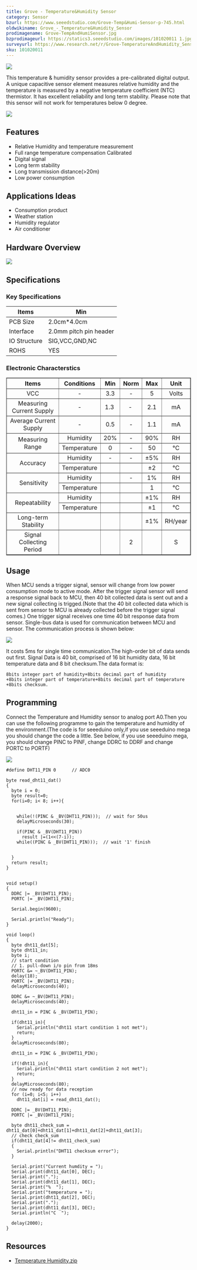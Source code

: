 ```yaml
---
title: Grove - Temperature&Humidity Sensor
category: Sensor
bzurl: https://www.seeedstudio.com/Grove-Temp&Humi-Sensor-p-745.html
oldwikiname: Grove_-_Temperature&Humidity_Sensor
prodimagename: Grove-TempAndHumiSensor.jpg
bzprodimageurl: https://statics3.seeedstudio.com/images/101020011 1.jpg
surveyurl: https://www.research.net/r/Grove-TemperatureAndHumidity_Sensor
sku: 101020011
---
```


![](/assets/Grove-TemperatureAndHumidity_Sensor/img/Grove-TempAndHumiSensor.jpg)

This temperature & humidity sensor provides a pre-calibrated digital output. A unique capacitive sensor element measures relative humidity and the temperature is measured by a negative temperature coefficient (NTC) thermistor. It has excellent reliability and long term stability. Please note that this sensor will not work for temperatures below 0 degree.

[![](/assets/common/Get_One_Now_Banner.png)](https://www.seeedstudio.com/Grove-Temp%26Humi-Sensor-p-745.html)



Features
--------

-   Relative Humidity and temperature measurement
-   Full range temperature compensation Calibrated
-   Digital signal
-   Long term stability
-   Long transmission distance(>20m)
-   Low power consumption

Applications Ideas
------------------

-   Consumption product
-   Weather station
-   Humidity regulator
-   Air conditioner

Hardware Overview
-----------------

![](/assets/Grove-TemperatureAndHumidity_Sensor/img/Temp_Humi_sch.jpg)

Specifications
--------------

### Key Specifications

| Items        |   Min                  |
|--------------|------------------------|
| PCB Size     | 2.0cm*4.0cm            |
| Interface    | 2.0mm pitch pin header |
| IO Structure | SIG,VCC,GND,NC         |
| ROHS         | YES                    |

### Electronic Characterstics

<table border="1">
<tr>
<th>
Items
</th>
<th>
Conditions
</th>
<th>
Min
</th>
<th>
Norm
</th>
<th>
Max
</th>
<th>
Unit
</th>
</tr>
<tr align="center">
<td>
VCC
</td>
<td>
-
</td>
<td>
3.3
</td>
<td>
-
</td>
<td>
5
</td>
<td>
Volts
</td>
</tr>
<tr align="center">
<td>
Measuring Current Supply
</td>
<td>
-
</td>
<td>
1.3 
</td>
<td>
- 
</td>
<td>
2.1
</td>
<td>
mA
</td>
</tr>
<tr align="center">
<td>
Average Current Supply
</td>
<td>
-
</td>
<td>
0.5
</td>
<td>
-
</td>
<td>
1.1
</td>
<td>
mA
</td>
</tr>
<tr align="center">
<td rowspan="2">
Measuring Range
</td>
<td>
Humidity
</td>
<td>
20%
</td>
<td>
-
</td>
<td>
90%
</td>
<td>
RH
</td>
</tr>
<tr align="center">
<td>
Temperature
</td>
<td>
0
</td>
<td>
-
</td>
<td>
50
</td>
<td>
°C
</td>
</tr>
<tr align="center">
<td rowspan="2">
Accuracy
</td>
<td>
Humidity
</td>
<td>
-
</td>
<td>
-
</td>
<td>
±5%
</td>
<td>
RH
</td>
</tr>
<tr align="center">
<td>
Temperature
</td>
<td>
</td>
<td>
</td>
<td>
±2
</td>
<td>
°C
</td>
</tr>
<tr align="center">
<td rowspan="2">
 Sensitivity
</td>
<td>
Humidity
</td>
<td>
</td>
<td>
-
</td>
<td>
1%
</td>
<td>
RH
</td>
</tr>
<tr align="center">
<td>
Temperature
</td>
<td>
</td>
<td>
</td>
<td>
1
</td>
<td>
°C
</td>
</tr>
<tr align="center">
<td rowspan="2">
Repeatability
</td>
<td>
Humidity
</td>
<td>
</td>
<td>
</td>
<td>
±1%
</td>
<td>
RH
</td>
</tr>
<tr align="center">
<td>
Temperature
</td>
<td>
</td>
<td>
</td>
<td>
±1
</td>
<td>
°C
</td>
</tr>
<tr align="center">
<td>
Long-term Stability
</td>
<td>
</td>
<td>
</td>
<td>
</td>
<td>
±1%
</td>
<td>
RH/year
</td>
</tr>
<tr align="center">
<td>
Signal Collecting Period
</td>
<td>
</td>
<td>
</td>
<td>
2
</td>
<td>
</td>
<td>
S
</td>
</tr>
</table>

Usage
-----

When MCU sends a trigger signal, sensor will change from low power consumption mode to active mode. After the trigger signal sensor will send a response signal back to MCU, then 40 bit collected data is sent out and a new signal collecting is trigged.(Note that the 40 bit collected data which is sent from sensor to MCU is already collected before the trigger signal comes.) One trigger signal receives one time 40 bit response data from sensor. Single-bus data is used for communication between MCU and sensor.
The communication process is shown below:

![](/assets/Grove-TemperatureAndHumidity_Sensor/img/Twig-Temperature_Humidity.jpg)

It costs 5ms for single time communication.The high-order bit of data sends out first. Signal Data is 40 bit, comprised of 16 bit humidity data, 16 bit temperature data and 8 bit checksum.The data format is:

    8bits integer part of humidity+8bits decimal part of humidity
    +8bits integer part of temperature+8bits decimal part of temperature
    +8bits checksum.

Programming
-----------

Connect the Temperature and Humidity sensor to analog port A0.Then you can use the following programme to gain the temperature and humidity of the environment.(The code is for seeeduino only,if you use seeeduino mega you should change the code a little. See below, if you use seeeduino mega, you should change PINC to PINF, change DDRC to DDRF and change PORTC to PORTF)

![](/assets/Grove-TemperatureAndHumidity_Sensor/img/Temperature_Sensor.jpg)

```
#define DHT11_PIN 0      // ADC0
 
byte read_dht11_dat()
{
  byte i = 0;
  byte result=0;
  for(i=0; i< 8; i++){
 
 
    while(!(PINC & _BV(DHT11_PIN)));  // wait for 50us
    delayMicroseconds(30);
 
    if(PINC & _BV(DHT11_PIN)) 
      result |=(1<<(7-i));
    while((PINC & _BV(DHT11_PIN)));  // wait '1' finish
 
 
  }
  return result;
}
 
 
void setup()
{
  DDRC |= _BV(DHT11_PIN);
  PORTC |= _BV(DHT11_PIN);
 
  Serial.begin(9600);
 
  Serial.println("Ready");
}
 
void loop()
{
  byte dht11_dat[5];
  byte dht11_in;
  byte i;
  // start condition
  // 1. pull-down i/o pin from 18ms
  PORTC &= ~_BV(DHT11_PIN);
  delay(18);
  PORTC |= _BV(DHT11_PIN);
  delayMicroseconds(40);
 
  DDRC &= ~_BV(DHT11_PIN);
  delayMicroseconds(40);
 
  dht11_in = PINC & _BV(DHT11_PIN);
 
  if(dht11_in){
    Serial.println("dht11 start condition 1 not met");
    return;
  }
  delayMicroseconds(80);
 
  dht11_in = PINC & _BV(DHT11_PIN);
 
  if(!dht11_in){
    Serial.println("dht11 start condition 2 not met");
    return;
  }
  delayMicroseconds(80);
  // now ready for data reception
  for (i=0; i<5; i++)
    dht11_dat[i] = read_dht11_dat();
 
  DDRC |= _BV(DHT11_PIN);
  PORTC |= _BV(DHT11_PIN);
 
  byte dht11_check_sum = dht11_dat[0]+dht11_dat[1]+dht11_dat[2]+dht11_dat[3];
  // check check_sum
  if(dht11_dat[4]!= dht11_check_sum)
  {
    Serial.println("DHT11 checksum error");
  }
 
  Serial.print("Current humdity = ");
  Serial.print(dht11_dat[0], DEC);
  Serial.print(".");
  Serial.print(dht11_dat[1], DEC);
  Serial.print("%  ");
  Serial.print("temperature = ");
  Serial.print(dht11_dat[2], DEC);
  Serial.print(".");
  Serial.print(dht11_dat[3], DEC);
  Serial.println("C  ");
 
  delay(2000);
}
```

Resources
---------

-   [Temperature Humidity.zip](/assets/Grove-TemperatureAndHumidity_Sensor/res/Temperature_Humidity.zip)


<!-- This Markdown file was created from http://www.seeedstudio.com/wiki/Grove_-_Temperature&Humidity_Sensor -->
